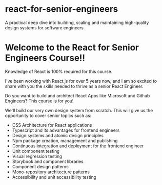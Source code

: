 # react-for-senior-engineers
A practical deep dive into building, scaling and maintaining high-quality design systems for software engineers.

# Welcome to the React for Senior Engineers Course!!

Knowledge of React is 100% required for this course.

I've been working with React.js for over 5 years now, and I am so excited to share with you the skills needed to thrive as a senior React Engineer.

Do you want to build and architect React Apps like Microsoft and Github Engineers? This course is for you!

We'll build our very own design system from scratch. This will give us the opportunity to cover senior topics such as:

- CSS Architecture for React applications
- Typescript and its advantages for frontend engineers
- Design systems and atomic design principles
- Npm package creation, management and publishing
- Continuous integration and deployment for the frontend engineer
- Unit component testing
- Visual regression testing
- Storybook and component libraries
- Component design patterns
- Mono-repository architecture patterns
- Accessibility and unit accessibility testing 
